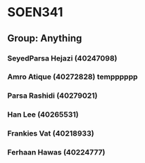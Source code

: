 # SOEN341
## Group: Anything
### SeyedParsa Hejazi (40247098)
### Amro Atique (40272828) tempppppp
### Parsa Rashidi (40279021)
### Han Lee (40265531)
### Frankies Vat (40218933)
### Ferhaan Hawas (40224777)

